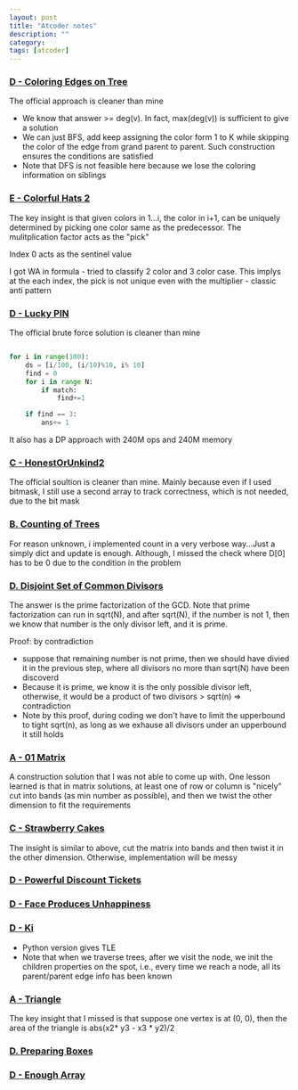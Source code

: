```yaml
---
layout: post
title: "Atcoder notes"
description: ""
category: 
tags: [atcoder]
---
```


### [D - Coloring Edges on Tree](https://atcoder.jp/contests/abc146/tasks/abc146_d)

The official approach is cleaner than mine

* We know that answer >= deg(v). In fact, max(deg(v)) is sufficient to give a solution 
* We can just BFS, add keep assigning the color form 1 to K while skipping the color of the edge from grand parent to parent. Such construction ensures the conditions are satisfied
* Note that DFS is not feasible here because we lose the coloring information on siblings

### [E - Colorful Hats 2](https://atcoder.jp/contests/sumitrust2019/tasks/sumitb2019_e)


The key insight is that given colors in 1...i, the color in i+1, can be uniquely determined by picking one color same as the predecessor. The mulitplication factor acts as the "pick"

Index 0 acts as the sentinel value

I got WA in formula - tried to classify 2 color and 3 color case. This implys at the each index, the pick is not unique even with the multiplier - classic anti pattern


### [D - Lucky PIN](https://atcoder.jp/contests/sumitrust2019/tasks/sumitb2019_d)

The official brute force solution is cleaner than mine

```python

for i in range(100):
	ds = [i/100, (i/10)%10, i% 10]
	find = 0 
	for i in range N:
		if match:
			find+=1

	if find == 3:
		ans+= 1

```

It also has a DP approach with 240M ops and 240M memory


### [C - HonestOrUnkind2](https://atcoder.jp/contests/abc147/tasks/abc147_c)

The official soultion is cleaner than mine. Mainly because even if I used bitmask, I still use a second array to track correctness, which is not needed, due to the bit mask

### [B. Counting of Trees](https://atcoder.jp/contests/nikkei2019-2-qual/tasks/nikkei2019_2_qual_b)

For reason unknown, i implemented count in a very verbose way...Just a simply dict and update is enough. Although, I missed the check where D[0] has to be 0 due to the condition in the problem

### [D. Disjoint Set of Common Divisors](https://atcoder.jp/contests/abc142/tasks/abc142_d)

The answer is the prime factorization of the GCD. Note that prime factorization can run in sqrt(N), and after sqrt(N), if the number is not 1, then we know that number is the only divisor left, and it is prime.

Proof: by contradiction
* suppose that remaining number is not prime, then we should have divied it in the previous step, where all divisors no more than sqrt(N) have been discoverd
* Because it is prime, we know it is the only possible divisor left, otherwise, it would be a product of two divisors > sqrt(n) => contradiction
* Note by this proof, during coding we don't have to limit the upperbound to tight sqrt(n), as long as we exhause all divisors under an upperbound it still holds

### [A - 01 Matrix](https://atcoder.jp/contests/agc038/tasks/agc038_a)

A construction solution that I was not able to come up with. One lesson learned is that in matrix solutions, at least one of row or column is "nicely" cut into bands (as min number as possible), and then we twist the other dimension to fit the requirements

### [C - Strawberry Cakes](https://atcoder.jp/contests/ddcc2020-qual/tasks/ddcc2020_qual_c)

The insight is similar to above, cut the matrix into bands and then twist it in the other dimension. Otherwise, implementation will be messy

### [D - Powerful Discount Tickets](https://atcoder.jp/contests/abc141/tasks/abc141_d)

### [D - Face Produces Unhappiness](https://atcoder.jp/contests/abc140/tasks/abc140_d)

### [D - Ki](https://atcoder.jp/contests/abc138/tasks/abc138_d)

* Python version gives TLE
* Note that when we traverse trees, after we visit the node, we init the children properties on the spot, i.e., every time we reach a node, all its parent/parent edge info has been known

### [A - Triangle](https://atcoder.jp/contests/agc036/tasks/agc036_a)

The key insight that I missed is that suppose one vertex is at (0, 0), then the area of the triangle is abs(x2* y3 - x3 * y2)/2

### [D. Preparing Boxes](https://atcoder.jp/contests/abc134/tasks/abc134_d)

### [D - Enough Array](https://atcoder.jp/contests/abc130/tasks/abc130_d)
